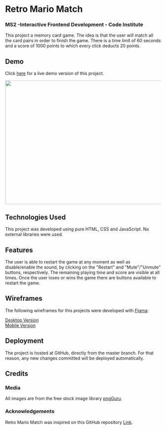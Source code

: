 # Retro Mario Match

### MS2 -Interactive Frontend Development - Code Institute

This project a memory card game. The idea is that the user will match all the card pairs in order to finish the game. There is a time limit of 60 seconds and a score of 1000 points to which every click deducts 20 points. 

## Demo

Click <a href="https://mendesfsweden.github.io/MilestoneProject2/">here</a> for a live demo version of this project.

<img src="" width="1200" height="400">

## Technologies Used

This project was developed using pure HTML, CSS and JavaScript. No external libraries were used. 
  
## Features

The user is able to restart the game at any moment as well as disable/enable the sound, by clicking on the "Restart" and "Mute"/"Unmute" buttons, respectively.
The remaining playing time and score are visible at all times. 
Once the user loses or wins the game there are buttons available to restart the game. 

## Wireframes
The following wireframes for this projects were developed with <a href="https://www.figma.com/">Figma</a>:

<a href="https://github.com/mendesfsweden/MilestoneProject2/blob/master/assets/mockups/Desktop.pdf">Desktop Version</a><br>
<a href="https://github.com/mendesfsweden/MilestoneProject2/blob/master/assets/mockups/Mobile.pdf">Mobile Version</a>


## Deployment
 
The project is hosted at GitHub, directly from the master branch. For that reason, any new changes committed will be deployed automatically.

## Credits

### Media

All images are from the free stock image library <a href="https://www.pngguru.com/" target="_blank">pngGuru</a>.

### Acknowledgements

Retro Mario Match was inspired on this GitHub repository <a href="https://github.com/portexe/Mix-Or-Match">Link</a>.
